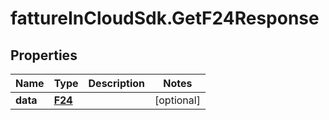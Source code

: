 # fattureInCloudSdk.GetF24Response

## Properties

Name | Type | Description | Notes
------------ | ------------- | ------------- | -------------
**data** | [**F24**](F24.md) |  | [optional] 


